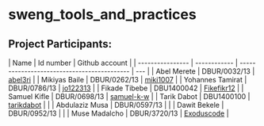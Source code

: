 # sweng_tools_and_practices

## Project Participants:

| Name             | Id number    | Github account                              |
| ---------------- | ------------ | ------------------------------------------- | --- |
| Abel Merete      | DBUR/0032/13 | [abel3ri](https://github.com/abel3ri)       |
| Mikiyas Baile    | DBUR/0262/13 | [miki1007](https://github.com/miki1007)     |
| Yohannes Tamirat | DBUR/0786/13 | [jo122313](https://github.com/jo122313)     |
| Fikade Tibebe    | DBU1400042   | [Fikefikr12](https://github.com/Fikefikr12) |
| Samuel Kifle     | DBUR/0698/13 | [samuel-k-w](https://github.com/samuel-k-w) |
| Tarik Dabot      | DBU1400100   | [tarikdabot](https://github.com/tarikdabot) |     |
| Abdulaziz Musa   | DBUR/0597/13 |                                             |
| Dawit Bekele     | DBUR/0952/13 |                                             |
| Muse Madalcho    | DBUR/3720/13 | [Exoduscode](https://github.com/Exoduscode) |
